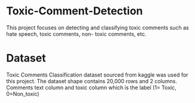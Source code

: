 # Toxic-Comment-Detection
This project focuses on detecting and classifying toxic comments such as hate speech, toxic comments, non- toxic comments, etc.
# Dataset
Toxic Comments Classification dataset sourced from kaggle was used for this project. The dataset shape contains 20,000 rows and 2 columns. Comments text column and toxic column which is the label (1= Toxic, 0=Non_toxic)
